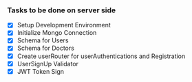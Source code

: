### Tasks to be done on server side

- [x] Setup Development Environment
- [x] Initialize Mongo Connection
- [x] Schema for Users
- [x] Schema for Doctors
- [x] Create userRouter for userAuthentications and Registration
- [x] UserSignUp Validator
- [x] JWT Token Sign
